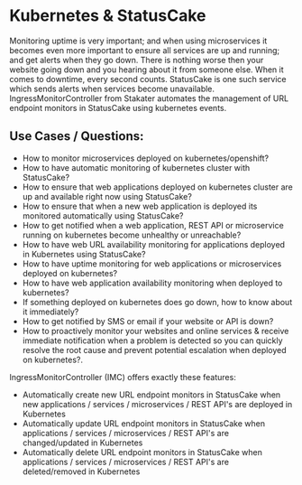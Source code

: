 # Kubernetes & StatusCake

Monitoring uptime is very important; and when using microservices it becomes even more important to ensure all services 
are up and running; and get alerts when they go down. There is nothing worse then your website going down and you hearing 
about it from someone else. When it comes to downtime, every second counts. StatusCake is one such service which sends alerts 
when services become unavailable. IngressMonitorController from Stakater automates the management of URL endpoint 
monitors in StatusCake using kubernetes events.

## Use Cases / Questions:

- How to monitor microservices deployed on kubernetes/openshift?
- How to have automatic monitoring of kubernetes cluster with StatusCake?
- How to ensure that web applications deployed on kubernetes cluster are up and available right now using StatusCake?
- How to ensure that when a new web application is deployed its monitored automatically using StatusCake?
- How to get notified when a web application, REST API or microservice running on kubernetes become unhealthy or unreachable?
- How to have web URL availability monitoring for applications deployed in Kubernetes using StatusCake?
- How to have uptime monitoring for web applications or microservices deployed on kubernetes?
- How to have web application availability monitoring when deployed to kubernetes?
- If something deployed on kubernetes does go down, how to know about it immediately?
- How to get notified by SMS or email if your website or API is down?
- How to proactively monitor your websites and online services & receive immediate notification when a problem is detected so you can quickly resolve the root cause and prevent potential escalation when deployed on kubernetes?.

IngressMonitorController (IMC) offers exactly these features:

- Automatically create new URL endpoint monitors in StatusCake when new applications / services / microservices / REST API's are deployed in Kubernetes
- Automatically update URL endpoint monitors in StatusCake when applications / services / microservices / REST API's are changed/updated in Kubernetes
- Automatically delete URL endpoint monitors in StatusCake when applications / services / microservices / REST API's are deleted/removed in Kubernetes